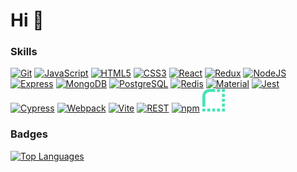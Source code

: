 # Hi 👋

### Skills

<p align="left">
<a href="https://git-scm.com/" target="_blank" rel="noreferrer"><img src="https://raw.githubusercontent.com/danielcranney/readme-generator/main/public/icons/skills/git-colored.svg" width="36" height="36" alt="Git" /></a>
<a href="https://developer.mozilla.org/en-US/docs/Web/JavaScript" target="_blank" rel="noreferrer"><img src="https://raw.githubusercontent.com/danielcranney/readme-generator/main/public/icons/skills/javascript-colored.svg" width="36" height="36" alt="JavaScript" /></a>
<a href="https://developer.mozilla.org/en-US/docs/Glossary/HTML5" target="_blank" rel="noreferrer"><img src="https://raw.githubusercontent.com/danielcranney/readme-generator/main/public/icons/skills/html5-colored.svg" width="36" height="36" alt="HTML5" /></a>
<a href="https://www.w3.org/TR/CSS/#css" target="_blank" rel="noreferrer"><img src="https://raw.githubusercontent.com/danielcranney/readme-generator/main/public/icons/skills/css3-colored.svg" width="36" height="36" alt="CSS3" /></a>
<a href="https://reactjs.org/" target="_blank" rel="noreferrer"><img src="https://raw.githubusercontent.com/danielcranney/readme-generator/main/public/icons/skills/react-colored.svg" width="36" height="36" alt="React" /></a>
<a href="https://redux.js.org/" target="_blank" rel="noreferrer"><img src="https://raw.githubusercontent.com/danielcranney/readme-generator/main/public/icons/skills/redux-colored.svg" width="36" height="36" alt="Redux" /></a>
<a href="https://nodejs.org/en/" target="_blank" rel="noreferrer"><img src="https://raw.githubusercontent.com/danielcranney/readme-generator/main/public/icons/skills/nodejs-colored.svg" width="36" height="36" alt="NodeJS" /></a>
<a href="https://expressjs.com/" target="_blank" rel="noreferrer"><img src="https://user-images.githubusercontent.com/25181517/183859966-a3462d8d-1bc7-4880-b353-e2cbed900ed6.png" width="36" height="36" alt="Express" /></a>
<a href="https://www.mongodb.com/" target="_blank" rel="noreferrer"><img src="https://user-images.githubusercontent.com/25181517/182884177-d48a8579-2cd0-447a-b9a6-ffc7cb02560e.png" width="36" height="36" alt="MongoDB" /></a>
<a href="https://www.postgresql.org/" target="_blank" rel="noreferrer"><img src="https://raw.githubusercontent.com/danielcranney/profileme-dev/main/public/icons/skills/postgresql-colored.svg" width="36" height="36" alt="PostgreSQL" /></a>
<a href="https://redis.io/" target="_blank" rel="noreferrer"><img src="https://user-images.githubusercontent.com/25181517/182884894-d3fa6ee0-f2b4-4960-9961-64740f533f2a.png" width="36" height="36" alt="Redis" /></a>
<a href="https://mui.com/" target="_blank" rel="noreferrer"><img src="https://raw.githubusercontent.com/danielcranney/profileme-dev/main/public/icons/skills/materialui-colored.svg" width="36" height="36" alt="Material" /></a>
<a href="https://jestjs.io/" target="_blank" rel="noreferrer"><img src="https://user-images.githubusercontent.com/25181517/187955005-f4ca6f1a-e727-497b-b81b-93fb9726268e.png" width="36" height="36" alt="Jest" /></a>
<a href="https://www.cypress.io/" target="_blank" rel="noreferrer"><img src="https://user-images.githubusercontent.com/68279555/200387386-276c709f-380b-46cc-81fd-f292985927a8.png" width="36" height="36" alt="Cypress" /></a>
<a href="https://webpack.js.org/" target="_blank" rel="noreferrer"><img src="https://raw.githubusercontent.com/danielcranney/readme-generator/main/public/icons/skills/webpack-colored.svg" width="36" height="36" alt="Webpack" /></a>
<a href="https://vitejs.dev/" target="_blank" rel="noreferrer"><img src="https://raw.githubusercontent.com/danielcranney/readme-generator/main/public/icons/skills/vite-colored.svg" width="36" height="36" alt="Vite" /></a>
<a href="https://github.com/hddev8" target="_blank" rel="noreferrer"><img src="https://user-images.githubusercontent.com/25181517/192107858-fe19f043-c502-4009-8c47-476fc89718ad.png" width="36" height="36" alt="REST" /></a>
<a href="https://www.npmjs.com/" target="_blank" rel="noreferrer"><img src="https://user-images.githubusercontent.com/25181517/121401671-49102800-c959-11eb-9f6f-74d49a5e1774.png" width="36" height="36" alt="npm" /></a>
<a href="https://render.com/" target="_blank" rel="noreferrer"><img src="https://raw.githubusercontent.com/danielcranney/profileme-dev/main/public/icons/skills/render-colored.svg" width="36" height="36" alt="Render" /></a>

### Badges

<a href="https://github.com/hddev8" align="left"><img src="https://github-readme-stats.vercel.app/api/top-langs/?username=hddev8&langs_count=10&title_color=ffffff&text_color=ffffff&icon_color=0891b2&bg_color=27272a&hide_border=true&locale=en&custom_title=Top%20%Languages" alt="Top Languages" /></a>
